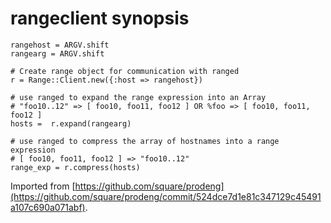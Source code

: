 # rangeclient synopsis


    rangehost = ARGV.shift
    rangearg = ARGV.shift

    # Create range object for communication with ranged
    r = Range::Client.new({:host => rangehost})

    # use ranged to expand the range expression into an Array
    # "foo10..12" => [ foo10, foo11, foo12 ] OR %foo => [ foo10, foo11, foo12 ]
    hosts =  r.expand(rangearg)

    # use ranged to compress the array of hostnames into a range expression
    # [ foo10, foo11, foo12 ] => "foo10..12"
    range_exp = r.compress(hosts)

Imported from [https://github.com/square/prodeng](https://github.com/square/prodeng/commit/524dce7d1e81c347129c45491a107c690a071abf).
